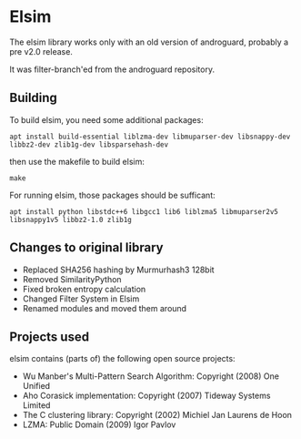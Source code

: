 Elsim
=====

The elsim library works only with an old version of androguard, probably a pre v2.0 release.

It was filter-branch'ed from the androguard repository.

Building
--------

To build elsim, you need some additional packages:

`apt install build-essential liblzma-dev libmuparser-dev libsnappy-dev libbz2-dev zlib1g-dev libsparsehash-dev`

then use the makefile to build elsim:

`make`

For running elsim, those packages should be sufficant:

`apt install python libstdc++6 libgcc1 lib6 liblzma5 libmuparser2v5 libsnappy1v5 libbz2-1.0 zlib1g`

Changes to original library
---------------------------

* Replaced SHA256 hashing by Murmurhash3 128bit
* Removed SimilarityPython
* Fixed broken entropy calculation
* Changed Filter System in Elsim
* Renamed modules and moved them around

Projects used
-------------

elsim contains (parts of) the following open source projects:

* Wu Manber's Multi-Pattern Search Algorithm: Copyright (2008) One Unified
* Aho Corasick implementation: Copyright (2007) Tideway Systems Limited
* The C clustering library: Copyright (2002) Michiel Jan Laurens de Hoon
* LZMA: Public Domain (2009) Igor Pavlov
